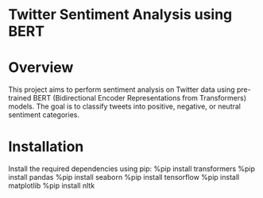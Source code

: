 # Twitter Sentiment Analysis using BERT

# Overview
This project aims to perform sentiment analysis on Twitter data using pre-trained BERT (Bidirectional Encoder Representations from Transformers) models. 
The goal is to classify tweets into positive, negative, or neutral sentiment categories.

# Installation
Install the required dependencies using pip:
%pip install transformers
%pip install pandas
%pip install seaborn
%pip install tensorflow
%pip install matplotlib
%pip install nltk

